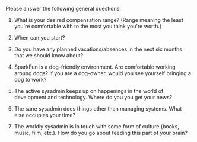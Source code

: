 Please answer the following general questions:

1. What is your desired compensation range? (Range meaning the least you're comfortable with to the most you think you're worth.)

2. When can you start?

3. Do you have any planned vacations/absences in the next six months that we should know about?

4. SparkFun is a dog-friendly environment. Are comfortable working aroung dogs? If you are a dog-owner, would you see yourself bringing a dog to work?

5. The active sysadmin keeps up on happenings in the world of development and technology. Where do you you get your news?

6. The sane sysadmin does things other than managing systems. What else occupies your time?

7. The worldly sysadmin is in touch with some form of culture (books, music, film, etc.). How do you go about feeding this part of your brain?
